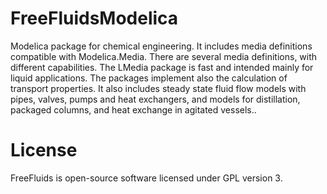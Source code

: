 # FreeFluidsModelica
Modelica package for chemical engineering. It includes media definitions compatible with Modelica.Media.
There are several media definitions, with different capabilities. The LMedia package is fast and intended mainly for liquid applications.
The packages implement also the calculation of transport properties.
It also includes steady state fluid flow models with pipes, valves, pumps and heat exchangers, and models for distillation, packaged columns, and heat exchange in agitated vessels.. 
# License
FreeFluids is open-source software licensed under GPL version 3.
